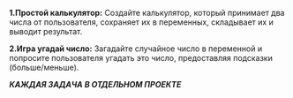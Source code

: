 **1.Простой калькулятор:**
Создайте калькулятор, который принимает два числа от пользователя, сохраняет их в переменных, складывает их и выводит результат.

**2.Игра угадай число:**
Загадайте случайное число в переменной и попросите пользователя угадать это число, предоставляя подсказки (больше/меньше).

***КАЖДАЯ ЗАДАЧА В ОТДЕЛЬНОМ ПРОЕКТЕ***
